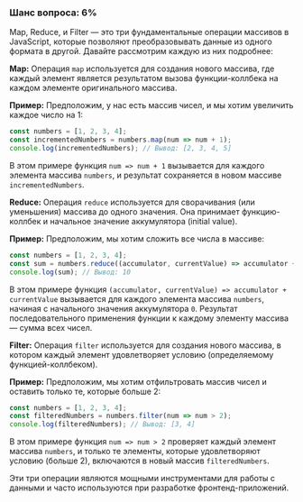 ### Шанс вопроса: 6%

Map, Reduce, и Filter — это три фундаментальные операции массивов в JavaScript, которые позволяют преобразовывать данные из одного формата в другой. Давайте рассмотрим каждую из них подробнее:

**Map:**
Операция `map` используется для создания нового массива, где каждый элемент является результатом вызова функции-коллбека на каждом элементе оригинального массива.

**Пример:**
Предположим, у нас есть массив чисел, и мы хотим увеличить каждое число на 1:
```javascript
const numbers = [1, 2, 3, 4];
const incrementedNumbers = numbers.map(num => num + 1);
console.log(incrementedNumbers); // Вывод: [2, 3, 4, 5]
```
В этом примере функция `num => num + 1` вызывается для каждого элемента массива `numbers`, и результат сохраняется в новом массиве `incrementedNumbers`.

**Reduce:**
Операция `reduce` используется для сворачивания (или уменьшения) массива до одного значения. Она принимает функцию-коллбек и начальное значение аккумулятора (initial value).

**Пример:**
Предположим, мы хотим сложить все числа в массиве:
```javascript
const numbers = [1, 2, 3, 4];
const sum = numbers.reduce((accumulator, currentValue) => accumulator + currentValue, 0);
console.log(sum); // Вывод: 10
```
В этом примере функция `(accumulator, currentValue) => accumulator + currentValue` вызывается для каждого элемента массива `numbers`, начиная с начального значения аккумулятора `0`. Результат последовательного применения функции к каждому элементу массива — сумма всех чисел.

**Filter:**
Операция `filter` используется для создания нового массива, в котором каждый элемент удовлетворяет условию (определяемому функцией-коллбеком).

**Пример:**
Предположим, мы хотим отфильтровать массив чисел и оставить только те, которые больше 2:
```javascript
const numbers = [1, 2, 3, 4];
const filteredNumbers = numbers.filter(num => num > 2);
console.log(filteredNumbers); // Вывод: [3, 4]
```
В этом примере функция `num => num > 2` проверяет каждый элемент массива `numbers`, и только те элементы, которые удовлетворяют условию (больше 2), включаются в новый массив `filteredNumbers`.

Эти три операции являются мощными инструментами для работы с данными и часто используются при разработке фронтенд-приложений.